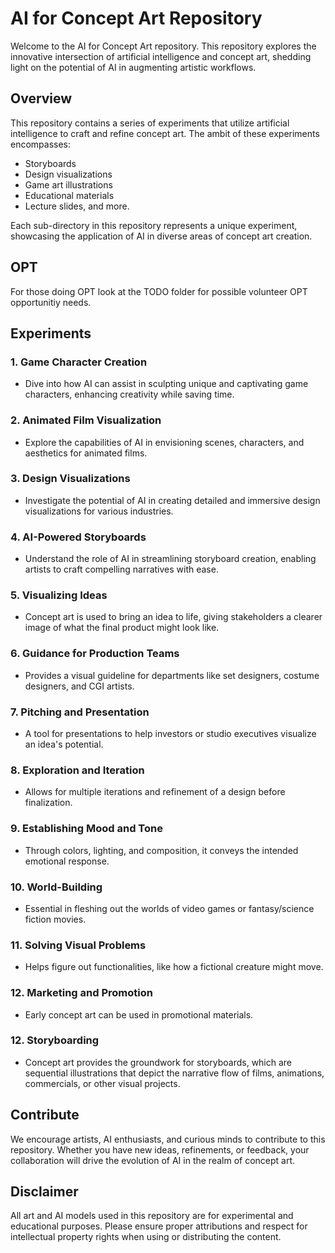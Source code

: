 # AI for Concept Art Repository

Welcome to the AI for Concept Art repository. This repository explores the innovative intersection of artificial intelligence and concept art, shedding light on the potential of AI in augmenting artistic workflows.

## Overview

This repository contains a series of experiments that utilize artificial intelligence to craft and refine concept art. The ambit of these experiments encompasses:

- Storyboards
- Design visualizations
- Game art illustrations
- Educational materials
- Lecture slides, and more.

Each sub-directory in this repository represents a unique experiment, showcasing the application of AI in diverse areas of concept art creation.

## OPT

For those doing OPT look at the TODO folder for possible volunteer OPT opportunitiy needs.

## Experiments

### 1. **Game Character Creation**
- Dive into how AI can assist in sculpting unique and captivating game characters, enhancing creativity while saving time.

### 2. **Animated Film Visualization**
- Explore the capabilities of AI in envisioning scenes, characters, and aesthetics for animated films.

### 3. **Design Visualizations**
- Investigate the potential of AI in creating detailed and immersive design visualizations for various industries.

### 4. **AI-Powered Storyboards**
- Understand the role of AI in streamlining storyboard creation, enabling artists to craft compelling narratives with ease.

### 5. **Visualizing Ideas**
- Concept art is used to bring an idea to life, giving stakeholders a clearer image of what the final product might look like.
  
### 6. **Guidance for Production Teams**
- Provides a visual guideline for departments like set designers, costume designers, and CGI artists.

### 7. **Pitching and Presentation**
- A tool for presentations to help investors or studio executives visualize an idea's potential.

### 8. **Exploration and Iteration**
- Allows for multiple iterations and refinement of a design before finalization.

### 9. **Establishing Mood and Tone**
- Through colors, lighting, and composition, it conveys the intended emotional response.

### 10. **World-Building**
- Essential in fleshing out the worlds of video games or fantasy/science fiction movies.

### 11. **Solving Visual Problems**
- Helps figure out functionalities, like how a fictional creature might move.

### 12. **Marketing and Promotion**
- Early concept art can be used in promotional materials.

### 12. **Storyboarding**
- Concept art provides the groundwork for storyboards, which are sequential illustrations that depict the narrative flow of films, animations, commercials, or other visual projects.

## Contribute

We encourage artists, AI enthusiasts, and curious minds to contribute to this repository. Whether you have new ideas, refinements, or feedback, your collaboration will drive the evolution of AI in the realm of concept art.

## Disclaimer

All art and AI models used in this repository are for experimental and educational purposes. Please ensure proper attributions and respect for intellectual property rights when using or distributing the content.
